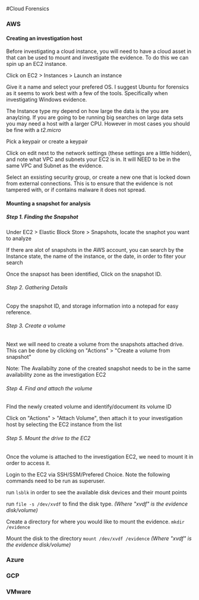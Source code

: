 #Cloud Forensics

### AWS 

#### Creating an investigation host

Before investigating a cloud instance, you will need to have a cloud asset in that can be used to mount and investigate the evidence. To do this we can spin up an EC2 instance. 

Click on EC2 > Instances > Launch an instance

Give it a name and select your prefered OS. I suggest Ubuntu for forensics as it seems to work best with a few of the tools. Specifically when investigating Windows evidence. 

The Instance type my depend on how large the data is the you are anaylzing. If you are going to be running big searches on large data sets you may need a host with a larger CPU. However in most cases you should be fine with a *t2.micro*

Pick a keypair or create a keypair

Click on edit next to the network settings (these settings are a little hidden), and note what VPC and subnets your EC2 is in. It will NEED to be in the same VPC and Subnet as the evidence. 

Select an exsisting security group, or create a new one that is locked down from external connections. This is to ensure that the evidence is not tampered with, or if contains malware it does not spread. 

#### Mounting a snapshot for analysis

##### Step 1. Finding the Snapshot

Under EC2 > Elastic Block Store > Snapshots, locate the snaphot you want to analyze

If there are alot of snapshots in the AWS account, you can search by the Instance state, the name of the instance, or the date, in order to fiter your search

Once the snapsot has been identified, Click on the snapshot ID. 


###### Step 2. Gathering Details

Copy the snapshot ID, and storage information into a notepad for easy reference. 


###### Step 3. Create a volume

Next we will need to create a volume from the snapshots attached drive. This can be done by clicking on "Actions" > "Create a volume from snapshot"

Note: The Availabilty zone of the created snapshot needs to be in the same availability zone as the investigation EC2

###### Step 4. Find and attach the volume 

FInd the newly created volume and identify/document its volume ID 

Click on "Actions" > "Attach Volume", then attach it to your investigation host by selecting the EC2 instance from the list

###### Step 5. Mount the drive to the EC2

Once the volume is attached to the investigation EC2, we need to mount it in order to access it. 

Login to the EC2 via SSH/SSM/Prefered Choice. Note the following commands need to be run as superuser.

run ``` lsblk ``` in order to see the available disk devices and their mount points

run ``` file -s /dev/xvdf ``` to find the disk type. *(Where "xvdf" is the evidence disk/volume)*

Create a directory for where you would like to mount the evidence. ``` mkdir /evidence ```

Mount the disk to the directory ``` mount /dev/xvdf /evidence ``` *(Where "xvdf" is the evidence disk/volume)*

### Azure


### GCP


### VMware
